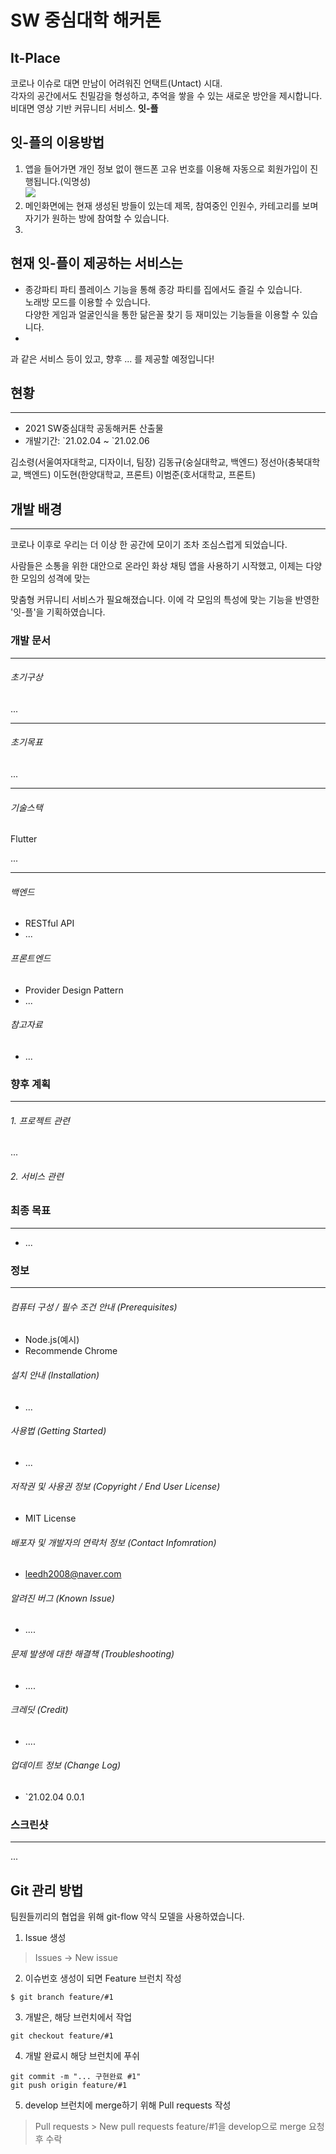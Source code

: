 # SW 중심대학 해커톤
## It-Place
코로나 이슈로 대면 만남이 어려워진 언택트(Untact) 시대.<br>
각자의 공간에서도 친밀감을 형성하고, 추억을 쌓을 수 있는 새로운 방안을 제시합니다.<br>
비대면 영상 기반 커뮤니티 서비스. <strong>잇-플</strong><br>

## 잇-플의 이용방법
1. 앱을 들어가면 개인 정보 없이 핸드폰 고유 번호를 이용해 자동으로 회원가입이 진행됩니다.(익명성)<br>
<img src="https://user-images.githubusercontent.com/69130921/107082270-4a103c00-6837-11eb-93d0-16e004cc830b.PNG"><br>
2. 메인화면에는 현재 생성된 방들이 있는데 제목, 참여중인 인원수, 카테고리를 보며 자기가 원하는 방에 참여할 수 있습니다.
3. 
 
## 현재 잇-플이 제공하는 서비스는
- 종강파티
  파티 플레이스 기능을 통해 종강 파티를 집에서도 즐길 수 있습니다.<br>
  노래방 모드를 이용할 수 있습니다.<br>
  다양한 게임과 얼굴인식을 통한 닮은꼴 찾기 등 재미있는 기능들을 이용할 수 있습니다.<br>
-
과 같은 서비스 등이 있고, 향후 ... 를 제공할 예정입니다!

## 현황
---
- 2021 SW중심대학 공동해커톤 산출물
- 개발기간: \`21.02.04 ~ \`21.02.06

김소령(서울여자대학교, 디자이너, 팀장)
김동규(숭실대학교, 백엔드)
정선아(충북대학교, 백엔드)
이도현(한양대학교, 프론트)
이범준(호서대학교, 프론트)

## 개발 배경
---
코로나 이후로 우리는 더 이상 한 공간에 모이기 조차 조심스럽게 되었습니다.

사람들은 소통을 위한 대안으로 온라인 화상 채팅 앱을 사용하기 시작했고, 이제는 다양한 모임의 성격에 맞는

맞춤형 커뮤니티 서비스가 필요해졌습니다. 이에 각 모임의 특성에 맞는 기능을 반영한 '잇-플'을 기획하였습니다.

### 개발 문서
---
###### 초기구상
...

---

###### 초기목표
...

---

###### 기술스택
Flutter

...

---

###### 백엔드
- RESTful API
- ...

###### 프론트엔드
- Provider Design Pattern
- ...

###### 참고자료
- ...


### 향후 계획
---
###### 1. 프로젝트 관련
...

###### 2. 서비스 관련

### 최종 목표
---
- ...

### 정보
---
###### 컴퓨터 구성 / 필수 조건 안내 (Prerequisites)
- Node.js(예시)
- Recommende Chrome

###### 설치 안내 (Installation)
- ...
###### 사용법 (Getting Started)
- ...
###### 저작권 및 사용권 정보 (Copyright / End User License)
- MIT License

###### 배포자 및 개발자의 연락처 정보 (Contact Infomration)
- leedh2008@naver.com
###### 알려진 버그 (Known Issue)
- ....
###### 문제 발생에 대한 해결책 (Troubleshooting)
- ....
###### 크레딧 (Credit)
- ....
###### 업데이트 정보 (Change Log)
- `21.02.04 0.0.1

### 스크린샷
---
...

## Git 관리 방법

팀원들끼리의 협업을 위해 git-flow 약식 모델을 사용하였습니다.

1. Issue 생성
> Issues -> New issue

2. 이슈번호 생성이 되면 Feature 브런치 작성
```
$ git branch feature/#1
```

3. 개발은, 해당 브런치에서 작업
```
git checkout feature/#1
```

4. 개발 완료시 해당 브런치에 푸쉬
```
git commit -m "... 구현완료 #1"
git push origin feature/#1
```

5. develop 브런치에 merge하기 위해 Pull requests 작성 

> Pull requests > New pull requests 
feature/#1을 develop으로 merge 요청 후 수락

